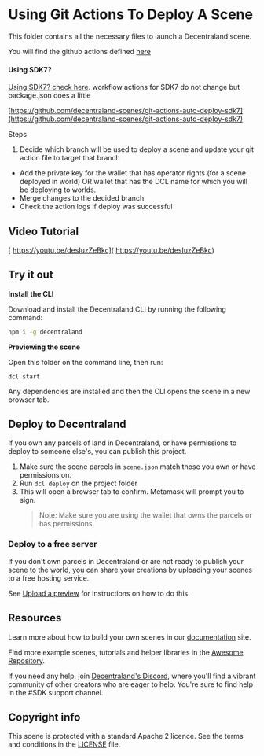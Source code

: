 # Using Git Actions To Deploy A Scene

This folder contains all the necessary files to launch a Decentraland scene.

You will find the github actions defined [here](https://github.com/decentraland-scenes/git-actions-auto-deploy/tree/develop/.github/workflows)

#### Using SDK7?
[Using SDK7? check here](https://github.com/decentraland-scenes/git-actions-auto-deploy-sdk7).  workflow actions for SDK7 do not change but package.json does a little

[https://github.com/decentraland-scenes/git-actions-auto-deploy-sdk7](https://github.com/decentraland-scenes/git-actions-auto-deploy-sdk7)

Steps

1. Decide which branch will be used to deploy a scene and update your git action file to target that branch
* Add the private key for the wallet that has operator rights (for a scene deployed in world) OR wallet that has the DCL name for which you will be deploying to worlds.
* Merge changes to the decided branch
* Check the action logs if deploy was successful

## Video Tutorial

[ https://youtu.be/desIuzZeBkc]( https://youtu.be/desIuzZeBkc)


## Try it out

**Install the CLI**

Download and install the Decentraland CLI by running the following command:

```bash
npm i -g decentraland
```

**Previewing the scene**

Open this folder on the command line, then run:

```
dcl start
```

Any dependencies are installed and then the CLI opens the scene in a new browser tab.

## Deploy to Decentraland

If you own any parcels of land in Decentraland, or have permissions to deploy to someone else's, you can publish this project.

1. Make sure the scene parcels in `scene.json` match those you own or have permissions on.
2. Run `dcl deploy` on the project folder
3. This will open a browser tab to confirm. Metamask will prompt you to sign.
   > Note: Make sure you are using the wallet that owns the parcels or has permissions.

### Deploy to a free server

If you don't own parcels in Decentraland or are not ready to publish your scene to the world, you can share your creations by uploading your scenes to a free hosting service.

See [Upload a preview](https://docs.decentraland.org/development-guide/deploy-to-now/) for instructions on how to do this.

## Resources

Learn more about how to build your own scenes in our [documentation](https://docs.decentraland.org/) site.

Find more example scenes, tutorials and helper libraries in the [Awesome Repository](https://github.com/decentraland-scenes/Awesome-Repository).

If you need any help, join [Decentraland's Discord](https://dcl.gg/discord), where you'll find a vibrant community of other creators who are eager to help. You're sure to find help in the #SDK support channel.

## Copyright info

This scene is protected with a standard Apache 2 licence. See the terms and conditions in the [LICENSE](/LICENSE) file.
